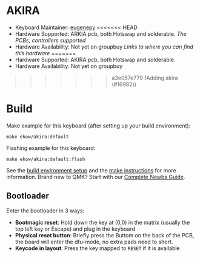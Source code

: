 # AKIRA

* Keyboard Maintainer: [eugenepy](https://github.com/eugenepy)
<<<<<<< HEAD
* Hardware Supported: ARKIA pcb, both Hotswap and solderable. *The PCBs, controllers supported*
* Hardware Availability: Not yet on groupbuy *Links to where you can find this hardware*
=======
* Hardware Supported: AKIRA pcb, both Hotswap and solderable.
* Hardware Availability: Not yet on groupbuy

>>>>>>> a3e057e779 (Adding akira (#16982))
# Build
Make example for this keyboard (after setting up your build environment):

    make ekow/akira:default

Flashing example for this keyboard:

    make ekow/akira:default:flash

See the [build environment setup](https://docs.qmk.fm/#/getting_started_build_tools) and the [make instructions](https://docs.qmk.fm/#/getting_started_make_guide) for more information. Brand new to QMK? Start with our [Complete Newbs Guide](https://docs.qmk.fm/#/newbs).

## Bootloader

Enter the bootloader in 3 ways:
* **Bootmagic reset**: Hold down the key at (0,0) in the matrix (usually the top left key or Escape) and plug in the keyboard
* **Physical reset button**: Briefly press the Buttom on the back of the PCB, the board will enter the dfu-mode, no extra pads need to short.
* **Keycode in layout**: Press the key mapped to `RESET` if it is available

